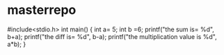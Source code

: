 # masterrepo
#include<stdio.h>
int main()
{
    int a= 5;
    int b =6;
    printf("the sum is= %d", b+a);
    printf("the diff is= %d", b-a);
    printf("the multiplication value is %d", a*b);
}
